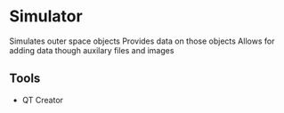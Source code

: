 # Simulator
Simulates outer space objects
Provides data on those objects
Allows for adding data though auxilary files and images

## Tools
- QT Creator
